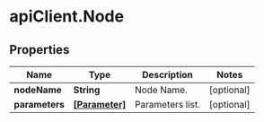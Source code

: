 # apiClient.Node

## Properties
Name | Type | Description | Notes
------------ | ------------- | ------------- | -------------
**nodeName** | **String** | Node Name. | [optional] 
**parameters** | [**[Parameter]**](Parameter.md) | Parameters list. | [optional] 


